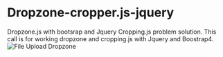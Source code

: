 # Dropzone-cropper.js-jquery
Dropzone.js with bootsrap and Jquery Cropping.js problem solution.
This call is for working dropzone and cropping.js with Jquery and Boostrap4.
![File Upload Dropzone](https://drive.google.com/file/d/1BnY7TMnT62SSZSMlsb6nu8yTK2P7CjjZ/view?usp=sharing)
